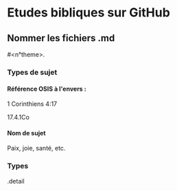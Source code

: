 # Etudes bibliques sur GitHub

## Nommer les fichiers .md

<sujet>#<n°theme>.<type>

### Types de sujet

#### Référence OSIS à l'envers :

1 Corinthiens 4:17

17.4.1Co

#### Nom de sujet

Paix, joie, santé, etc.

### Types

.detail
